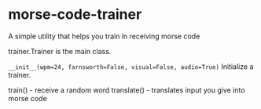 # morse-code-trainer

A simple utility that helps you train in receiving morse code

trainer.Trainer is the main class.

`__init__(wpm=24, farnsworth=False, visual=False, audio=True)`
Initialize a trainer.
 

train() - receive a random word
translate() - translates input you give into morse code
